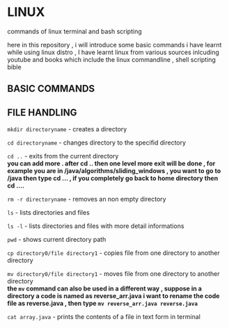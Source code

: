 # LINUX
commands of linux terminal and bash scripting

here in this repository , i will introduce some basic commands i have learnt while using linux distro , I have learnt linux from various sources inlcuding youtube and books which include the linux commandline , shell scripting bible 

## BASIC COMMANDS



## FILE HANDLING

`mkdir directoryname`  - creates a directory 

`cd directoryname` - changes directory to the specifid directory

`cd ..` - exits from the current directory \
**you can add more . after cd .. then one level more exit will be done , for example you are in /java/algorithms/sliding_windows , you want to go to /java then type cd ... , if you completely go back to home directory then cd ....**


`rm -r directoryname` - removes an non empty directory 

`ls` - lists directories and files 

`ls -l` - lists directories and files with more detail informations

`pwd` - shows current directory path 

`cp directory0/file directory1` - copies file from one directory to another directory

`mv directory0/file directory1` - moves file from one directory to another directory \
**the `mv` command can also be used in a different way , suppose in a directory a code is named as reverse_arr.java i want to rename the code file as reverse.java , then type `mv reverse_arr.java reverse.java`**

`cat array.java` - prints the contents of a file in text form in terminal 








